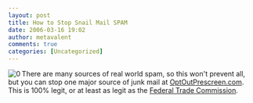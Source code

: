 ```yaml
---
layout: post
title: How to Stop Snail Mail SPAM
date: 2006-03-16 19:02
author: metavalent
comments: true
categories: [Uncategorized]
---
```

<!--Lead Photo --><a href="https://www.optoutprescreen.com/"><img src="http://awebcamdarkly.com/images/optout.prescreen.logo.gif" align="left" border="0" alt="0" /></a><!-- Commentary -->There are many sources of real world spam, so this won't prevent all, but you can stop one major source of junk mail at <a href="https://www.optoutprescreen.com/?rf=t">OptOutPrescreen.com</a>.  This is 100% legit, or at least as legit as the <a href="http://www.ftc.gov/credit/">Federal Trade Commission</a>.
